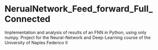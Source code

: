 # NerualNetwork_Feed_forward_Full_Connected
Implementation and analysis of results of an FNN in Python, using only numpy. Project for the Neural-Network and Deep-Learning course of the University of Naples Federico II
